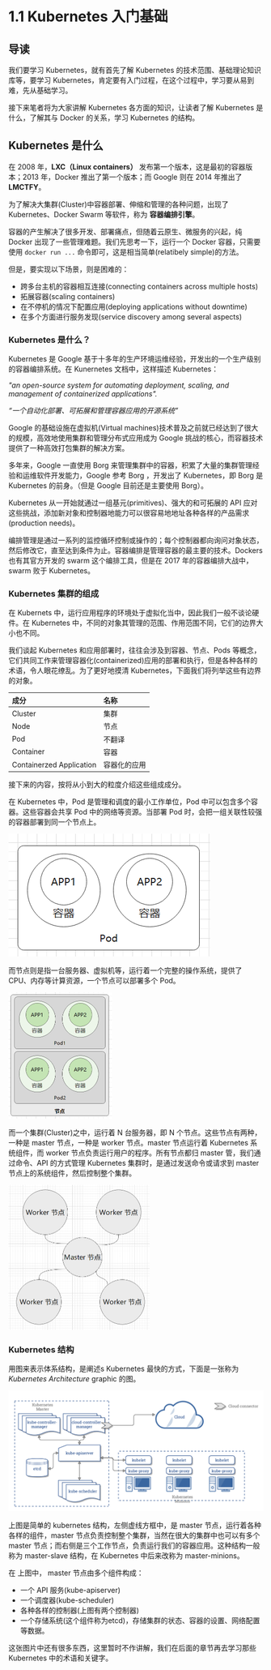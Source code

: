 # 1.1 Kubernetes 入门基础

## 导读

我们要学习 Kubernetes，就有首先了解 Kubernetes 的技术范围、基础理论知识库等，要学习 Kubernetes，肯定要有入门过程，在这个过程中，学习要从易到难，先从基础学习。

接下来笔者将为大家讲解 Kubernetes 各方面的知识，让读者了解 Kubernetes 是什么，了解其与 Docker 的关系，学习 Kubernetes 的结构。



## Kubernetes 是什么

在 2008 年，**LXC（Linux containers）** 发布第一个版本，这是最初的容器版本；2013 年，Docker 推出了第一个版本；而 Google 则在 2014 年推出了 **LMCTFY**。

为了解决大集群(Cluster)中容器部署、伸缩和管理的各种问题，出现了 Kubernetes、Docker Swarm 等软件，称为 **容器编排引擎**。

容器的产生解决了很多开发、部署痛点，但随着云原生、微服务的兴起，纯 Docker 出现了一些管理难题。我们先思考一下，运行一个 Docker 容器，只需要使用 `docker run ...` 命令即可，这是相当简单(relatibely simple)的方法。

但是，要实现以下场景，则是困难的：

* 跨多台主机的容器相互连接(connecting containers across multiple hosts)
* 拓展容器(scaling containers)
* 在不停机的情况下配置应用(deploying applications without downtime)
* 在多个方面进行服务发现(service discovery among several aspects)



### Kubernetes 是什么？

Kubernetes 是 Google 基于十多年的生产环境运维经验，开发出的一个生产级别的容器编排系统。在 Kunernetes 文档中，这样描述 Kubernetes：

_"an open-source system for automating deployment, scaling, and management of containerized applications"._

_“一个自动化部署、可拓展和管理容器应用的开源系统”_



Google 的基础设施在虚拟机(Virtual machines)技术普及之前就已经达到了很大的规模，高效地使用集群和管理分布式应用成为 Google 挑战的核心，而容器技术提供了一种高效打包集群的解决方案。

多年来，Google 一直使用 Borg 来管理集群中的容器，积累了大量的集群管理经验和运维软件开发能力，Google 参考 Borg ，开发出了 Kubernetes，即 Borg 是 Kubernetes 的前身。（但是 Google 目前还是主要使用 Borg）。

Kubernetes 从一开始就通过一组基元(primitives)、强大的和可拓展的 API 应对这些挑战，添加新对象和控制器地能力可以很容易地地址各种各样的产品需求(production needs)。

编排管理是通过一系列的监控循环控制或操作的；每个控制器都向询问对象状态，然后修改它，直至达到条件为止。容器编排是管理容器的最主要的技术。Dockers 也有其官方开发的 swarm 这个编排工具，但是在 2017 年的容器编排大战中，swarm 败于 Kubernetes。



### Kubernetes 集群的组成

在 Kubernets 中，运行应用程序的环境处于虚拟化当中，因此我们一般不谈论硬件。在 Kubernetes 中，不同的对象其管理的范围、作用范围不同，它们的边界大小也不同。

我们谈起 Kubernetes 和应用部署时，往往会涉及到容器、节点、Pods 等概念，它们共同工作来管理容器化(containerized)应用的部署和执行，但是各种各样的术语，令人眼花缭乱。为了更好地摸清 Kubernetes，下面我们将列举这些有边界的对象。

| 成分                     | 名称         |
| :----------------------- | :----------- |
| Cluster                  | 集群         |
| Node                     | 节点         |
| Pod                      | 不翻译       |
| Container                | 容器         |
| Containerzed Application | 容器化的应用 |

接下来的内容，按将从小到大的粒度介绍这些组成成分。



在 Kubernetes 中，Pod 是管理和调度的最小工作单位，Pod 中可以包含多个容器。这些容器会共享 Pod 中的网络等资源。当部署 Pod 时，会把一组关联性较强的容器部署到同一个节点上。

![pod1](./.images/pod1.png)

而节点则是指一台服务器、虚拟机等，运行着一个完整的操作系统，提供了 CPU、内存等计算资源，一个节点可以部署多个 Pod。

<img src="./.images/node1.png" alt="node1" style="zoom:50%;" />

而一个集群(Cluster)之中，运行着 N 台服务器，即 N 个节点。这些节点有两种，一种是 master 节点，一种是 worker 节点。master 节点运行着 Kubernetes 系统组件，而 worker 节点负责运行用户的程序。所有节点都归 master 管，我们通过命令、API 的方式管理 Kubernetes 集群时，是通过发送命令或请求到 master 节点上的系统组件，然后控制整个集群。

<img src="./.images/cluster1.png" alt="cluster1" style="zoom:50%;" />



### Kubernetes 结构

用图来表示体系结构，是阐述s Kubernetes 最快的方式，下面是一张称为 _Kubernetes Architecture_ graphic 的图。

![Kubernetes_Architecture_graphic](./.images/Kubernetes_Architecture_graphic.png)

上图是简单的 kubernetes 结构，左侧虚线方框中，是 master 节点，运行着各种各样的组件，master 节点负责控制整个集群，当然在很大的集群中也可以有多个 master 节点；而右侧是三个工作节点，负责运行我们的容器应用。这种结构一般称为 master-slave 结构，在 Kubernetes 中后来改称为 master-minions。

在 上图中， master 节点由多个组件构成：

* 一个 API 服务(kube-apiserver)
* 一个调度器(kube-scheduler)
* 各种各样的控制器(上图有两个控制器)
* 一个存储系统(这个组件称为etcd)，存储集群的状态、容器的设置、网络配置等数据。

这张图片中还有很多东西，这里暂时不作讲解，我们在后面的章节再去学习那些 Kubernetes 中的术语和关键字。





